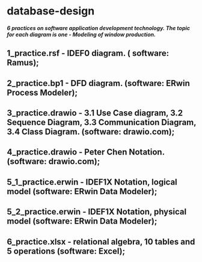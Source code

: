 # database-design
##### 6 practices on software application development technology. The topic for each diagram is one - Modeling of window production.

## 1_practice.rsf - IDEF0 diagram. ( software: Ramus);
## 2_practice.bp1 - DFD diagram. (software: ERwin Process Modeler);
## 3_practice.drawio - 3.1 Use Case diagram, 3.2 Sequence Diagram, 3.3 Communication Diagram, 3.4 Class Diagram. (software: drawio.com);
## 4_practice.drawio - Peter Chen Notation. (software: drawio.com);
## 5_1_practice.erwin - IDEF1X Notation, logical model (software: ERwin Data Modeler);
## 5_2_practice.erwin - IDEF1X Notation, physical model (software: ERwin Data Modeler);
## 6_practice.xlsx - relational algebra, 10 tables and 5 operations (software: Excel);
